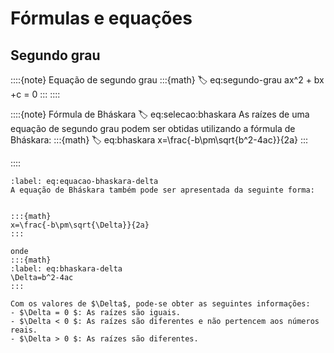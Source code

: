 # Fórmulas e equações

## Segundo grau

::::{note} Equação de segundo grau
:::{math}
:label: eq:segundo-grau
ax^2 + bx +c = 0
:::
::::


::::{note} Fórmula de Bháskara
:label: eq:selecao:bhaskara
As raízes de uma equação de segundo grau podem ser obtidas utilizando a fórmula de Bháskara:
:::{math}
:label: eq:bhaskara
x=\frac{-b\pm\sqrt{b^2-4ac}}{2a}
:::

::::

```{note} Equação de Bháskara - Delta
:label: eq:equacao-bhaskara-delta
A equação de Bháskara também pode ser apresentada da seguinte forma:


:::{math}
x=\frac{-b\pm\sqrt{\Delta}}{2a}
:::

onde
:::{math}
:label: eq:bhaskara-delta
\Delta=b^2-4ac
:::

Com os valores de $\Delta$, pode-se obter as seguintes informações:
- $\Delta = 0 $: As raízes são iguais.
- $\Delta < 0 $: As raízes são diferentes e não pertencem aos números reais.
- $\Delta > 0 $: As raízes são diferentes.

```